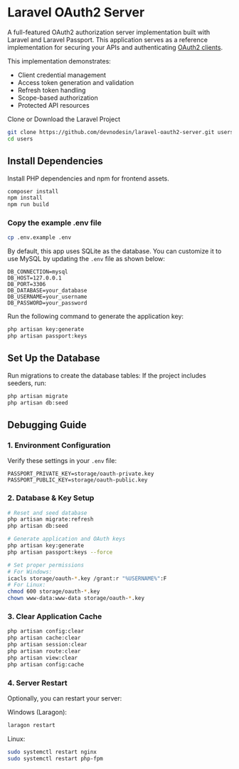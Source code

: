 # Laravel OAuth2 Server

A full-featured OAuth2 authorization server implementation built with Laravel and Laravel Passport. This application serves as a reference implementation for securing your APIs and authenticating [OAuth2 clients](https://github.com/devnodesin/laravel-oauth2-client).

This implementation demonstrates:

- Client credential management
- Access token generation and validation  
- Refresh token handling
- Scope-based authorization
- Protected API resources

Clone or Download the Laravel Project

```bash
git clone https://github.com/devnodesin/laravel-oauth2-server.git users
cd users
```

## Install Dependencies

Install PHP dependencies and npm for frontend assets.

```bash
composer install
npm install
npm run build
```

### Copy the example .env file

```bash
cp .env.example .env
```

By default, this app uses SQLite as the database. You can customize it to use MySQL by updating the `.env` file as shown below:

```env
DB_CONNECTION=mysql
DB_HOST=127.0.0.1
DB_PORT=3306
DB_DATABASE=your_database
DB_USERNAME=your_username
DB_PASSWORD=your_password
```

Run the following command to generate the application key:

```bash
php artisan key:generate
php artisan passport:keys
```

## Set Up the Database

Run migrations to create the database tables:
If the project includes seeders, run:

```bash
php artisan migrate
php artisan db:seed
```

## Debugging Guide

### 1. Environment Configuration

Verify these settings in your `.env` file:

```env
PASSPORT_PRIVATE_KEY=storage/oauth-private.key
PASSPORT_PUBLIC_KEY=storage/oauth-public.key
```

### 2. Database & Key Setup

```bash
# Reset and seed database
php artisan migrate:refresh
php artisan db:seed

# Generate application and OAuth keys
php artisan key:generate
php artisan passport:keys --force

# Set proper permissions
# For Windows:
icacls storage/oauth-*.key /grant:r "%USERNAME%":F
# For Linux:
chmod 600 storage/oauth-*.key
chown www-data:www-data storage/oauth-*.key
```

### 3. Clear Application Cache

```bash
php artisan config:clear
php artisan cache:clear
php artisan session:clear
php artisan route:clear
php artisan view:clear
php artisan config:cache
```

### 4. Server Restart

Optionally, you can restart your server:

Windows (Laragon):

```bash
laragon restart
```

Linux:

```bash
sudo systemctl restart nginx
sudo systemctl restart php-fpm
```
